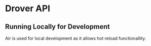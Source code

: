 # Drover API

## Running Locally for Development
Air is used for local development as it allows hot reload functionallity.